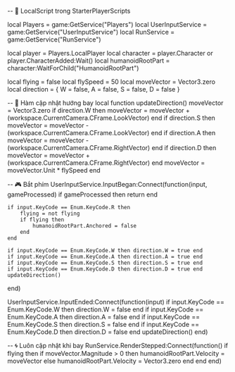 -- 📁 LocalScript trong StarterPlayerScripts

local Players = game:GetService("Players")
local UserInputService = game:GetService("UserInputService")
local RunService = game:GetService("RunService")

local player = Players.LocalPlayer
local character = player.Character or player.CharacterAdded:Wait()
local humanoidRootPart = character:WaitForChild("HumanoidRootPart")

local flying = false
local flySpeed = 50
local moveVector = Vector3.zero
local direction = {
	W = false,
	A = false,
	S = false,
	D = false
}

-- 🛫 Hàm cập nhật hướng bay
local function updateDirection()
	moveVector = Vector3.zero
	if direction.W then moveVector = moveVector + (workspace.CurrentCamera.CFrame.LookVector) end
	if direction.S then moveVector = moveVector - (workspace.CurrentCamera.CFrame.LookVector) end
	if direction.A then moveVector = moveVector - (workspace.CurrentCamera.CFrame.RightVector) end
	if direction.D then moveVector = moveVector + (workspace.CurrentCamera.CFrame.RightVector) end
	moveVector = moveVector.Unit * flySpeed
end

-- 🎮 Bắt phím
UserInputService.InputBegan:Connect(function(input, gameProcessed)
	if gameProcessed then return end

	if input.KeyCode == Enum.KeyCode.R then
		flying = not flying
		if flying then
			humanoidRootPart.Anchored = false
		end
	end

	if input.KeyCode == Enum.KeyCode.W then direction.W = true end
	if input.KeyCode == Enum.KeyCode.A then direction.A = true end
	if input.KeyCode == Enum.KeyCode.S then direction.S = true end
	if input.KeyCode == Enum.KeyCode.D then direction.D = true end
	updateDirection()
end)

UserInputService.InputEnded:Connect(function(input)
	if input.KeyCode == Enum.KeyCode.W then direction.W = false end
	if input.KeyCode == Enum.KeyCode.A then direction.A = false end
	if input.KeyCode == Enum.KeyCode.S then direction.S = false end
	if input.KeyCode == Enum.KeyCode.D then direction.D = false end
	updateDirection()
end)

-- 🌀 Luôn cập nhật khi bay
RunService.RenderStepped:Connect(function()
	if flying then
		if moveVector.Magnitude > 0 then
			humanoidRootPart.Velocity = moveVector
		else
			humanoidRootPart.Velocity = Vector3.zero
		end
	end
end)
